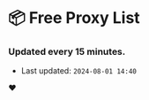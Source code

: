 # :package: Free Proxy List
### Updated every 15 minutes.

- Last updated: `2024-08-01 14:40`

:heart:
